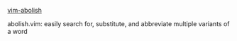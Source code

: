 [vim-abolish](https://github.com/tpope/vim-abolish) 

abolish.vim: easily search for, substitute, and abbreviate multiple variants of a word